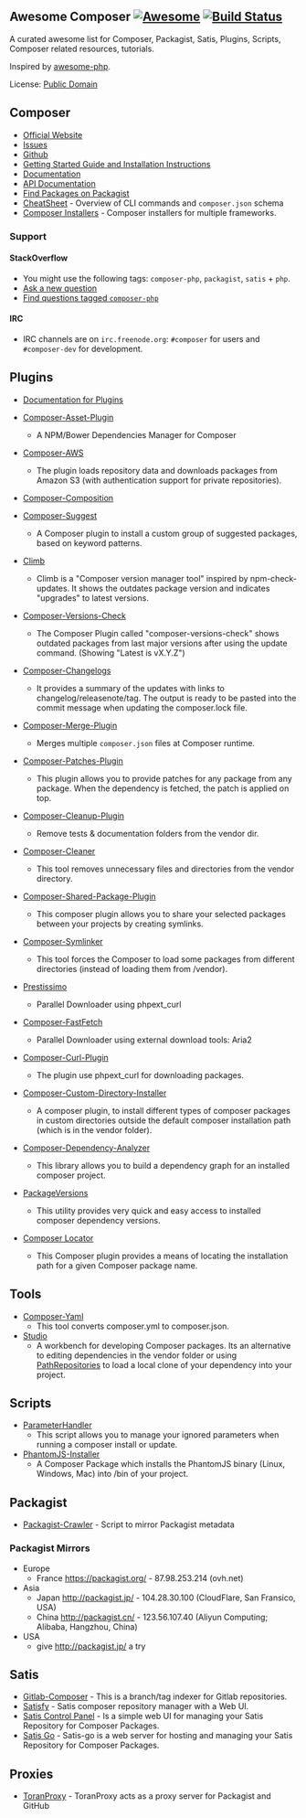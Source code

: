 ## Awesome Composer [![Awesome](https://cdn.rawgit.com/sindresorhus/awesome/d7305f38d29fed78fa85652e3a63e154dd8e8829/media/badge.svg)](https://github.com/sindresorhus/awesome) [![Build Status](https://api.travis-ci.org/jakoch/awesome-composer.svg?branch=master)](https://travis-ci.org/jakoch/awesome-composer)

A curated awesome list for Composer, Packagist, Satis, Plugins, Scripts, Composer related resources, tutorials.

Inspired by [awesome-php](https://github.com/ziadoz/awesome-php).

License: [Public Domain](http://creativecommons.org/publicdomain/zero/1.0/)

## Composer

- [Official Website](https://getcomposer.org/)
- [Issues](https://github.com/composer/composer/issues)
- [Github](https://github.com/composer/composer)
- [Getting Started Guide and Installation Instructions](https://getcomposer.org/doc/00-intro.md)
- [Documentation](https://getcomposer.org/doc/)
- [API Documentation](https://getcomposer.org/apidoc/master/index.html)
- [Find Packages on Packagist](https://packagist.org/)
- [CheatSheet](http://composer.json.jolicode.com/) - Overview of CLI commands and `composer.json` schema
- [Composer Installers](https://github.com/composer/installers) - Composer installers for multiple frameworks.

### Support

#### StackOverflow

- You might use the following tags: `composer-php`, `packagist`, `satis` + `php`.
- [Ask a new question](http://stackoverflow.com/questions/ask?tags=composer-php+php)
- [Find questions tagged `composer-php`](http://stackoverflow.com/questions/tagged/composer-php)

#### IRC

- IRC channels are on `irc.freenode.org`: `#composer` for users and `#composer-dev` for development.

## Plugins

- [Documentation for Plugins](https://getcomposer.org/doc/articles/plugins.md)

- [Composer-Asset-Plugin](https://github.com/francoispluchino/composer-asset-plugin)
  - A NPM/Bower Dependencies Manager for Composer
- [Composer-AWS](https://github.com/naderman/composer-aws)
  - The plugin loads repository data and downloads packages from Amazon S3 (with authentication support for private repositories).
- [Composer-Composition](https://github.com/bamarni/composition)
- [Composer-Suggest](https://github.com/nfreear/composer-suggest)
  - A Composer plugin to install a custom group of suggested packages, based on keyword patterns.
- [Climb](https://github.com/deprecat/climb)
  -  Climb is a "Composer version manager tool" inspired by npm-check-updates. It shows the outdates package version and indicates "upgrades" to latest versions.
- [Composer-Versions-Check](https://github.com/Soullivaneuh/composer-versions-check)
  - The Composer Plugin called "composer-versions-check" shows outdated packages from last major versions after using the update command. (Showing "Latest is vX.Y.Z")
- [Composer-Changelogs](https://github.com/pyrech/composer-changelogs)
  - It provides a summary of the updates with links to changelog/releasenote/tag. The output is ready to be pasted into the commit message when updating the composer.lock file.
- [Composer-Merge-Plugin](https://github.com/wikimedia/composer-merge-plugin)
  - Merges multiple `composer.json` files at Composer runtime.
- [Composer-Patches-Plugin](https://github.com/netresearch/composer-patches-plugin)
  - This plugin allows you to provide patches for any package from any package. When the dependency is fetched, the patch is applied on top.
- [Composer-Cleanup-Plugin](https://github.com/barryvdh/composer-cleanup-plugin)
  - Remove tests & documentation folders from the vendor dir.
- [Composer-Cleaner](https://github.com/dg/composer-cleaner)
  - This tool removes unnecessary files and directories from the vendor directory.
- [Composer-Shared-Package-Plugin](https://github.com/Letudiant/composer-shared-package-plugin)
  - This composer plugin allows you to share your selected packages between your projects by creating symlinks.
- [Composer-Symlinker](https://github.com/dg/composer-symlinker)
  - This tool forces the Composer to load some packages from different directories (instead of loading them from /vendor).
- [Prestissimo](https://github.com/hirak/prestissimo)
  - Parallel Downloader using phpext_curl
- [Composer-FastFetch](https://github.com/jakoch/composer-fastfetch)
  - Parallel Downloader using external download tools: Aria2
- [Composer-Curl-Plugin](https://github.com/ngyuki/composer-curl-plugin)
  - The plugin use phpext_curl for downloading packages.
- [Composer-Custom-Directory-Installer](https://github.com/mnsami/composer-custom-directory-installer)
  - A composer plugin, to install different types of composer packages in custom directories outside the default composer installation path (which is in the vendor folder).
- [Composer-Dependency-Analyzer](https://packagist.org/packages/jms/composer-deps-analyzer)
  - This library allows you to build a dependency graph for an installed composer project.
- [PackageVersions](https://github.com/Ocramius/PackageVersions)
  - This utility provides very quick and easy access to installed composer dependency versions.
- [Composer Locator](https://github.com/mindplay-dk/composer-locator)
  - This Composer plugin provides a means of locating the installation path for a given Composer package name.  

## Tools

- [Composer-Yaml](https://github.com/igorw/composer-yaml)
  - This tool converts composer.yml to composer.json.
- [Studio](https://github.com/franzliedke/studio)
  - A workbench for developing Composer packages. Its an alternative to editing dependencies in the vendor folder or using [PathRepositories](https://getcomposer.org/doc/05-repositories.md#path) to load a local clone of your dependency into your project.

## Scripts

- [ParameterHandler](https://github.com/Incenteev/ParameterHandler)
  - This script allows you to manage your ignored parameters when running a composer install or update.
- [PhantomJS-Installer](https://github.com/jakoch/phantomjs-installer)
  - A Composer Package which installs the PhantomJS binary (Linux, Windows, Mac) into /bin of your project.

## Packagist

- [Packagist-Crawler](https://github.com/hirak/packagist-crawler) - Script to mirror Packagist metadata

### Packagist Mirrors

- Europe
  - France https://packagist.org/ - 87.98.253.214 (ovh.net)
- Asia
  - Japan http://packagist.jp/ - 104.28.30.100 (CloudFlare, San Fransico, USA)
  - China http://packagist.cn/ - 123.56.107.40 (Aliyun Computing; Alibaba, Hangzhou, China)
- USA
  - give http://packagist.jp/ a try

## Satis

- [Gitlab-Composer](https://github.com/wemakecustom/gitlab-composer) - This is a branch/tag indexer for Gitlab repositories.
- [Satisfy](https://github.com/ludofleury/satisfy) - Satis composer repository manager with a Web UI.
- [Satis Control Panel](https://github.com/realshadow/satis-control-panel) - Is a simple web UI for managing your Satis Repository for Composer Packages.
- [Satis Go](https://github.com/benschw/satis-go) - Satis-go is a web server for hosting and managing your Satis Repository for Composer Packages.

## Proxies

- [ToranProxy](https://toranproxy.com/) - ToranProxy acts as a proxy server for Packagist and GitHub
